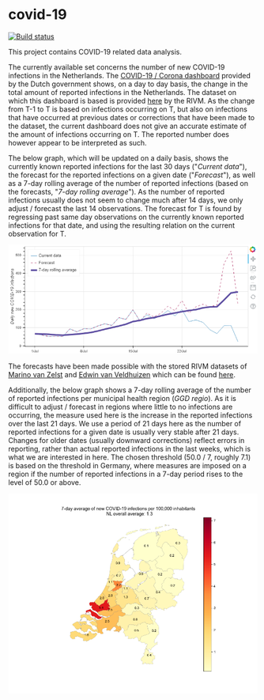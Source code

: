 # covid-19
[![Build status](https://ci.appveyor.com/api/projects/status/hjap7sk0bm8ds37q?svg=true)](https://ci.appveyor.com/project/RogerLord/covid-19)

This project contains COVID-19 related data analysis.

The currently available set concerns the number of new COVID-19 infections in the Netherlands. The [COVID-19 / Corona dashboard](https://coronadashboard.rijksoverheid.nl/) provided by the Dutch government shows, on a day to day basis, the change in the total amount of reported infections in the Netherlands. The dataset on which this dashboard is based is provided [here](https://data.rivm.nl/geonetwork/srv/dut/catalog.search#/metadata/2c4357c8-76e4-4662-9574-1deb8a73f724?tab=relations) by the RIVM. As the change from T-1 to T is based on infections occurring on T, but also on infections that have occurred at previous dates or corrections that have been made to the dataset, the current dashboard does not give an accurate estimate of the amount of infections occurring on T. The reported number does however appear to be interpreted as such.

The below graph, which will be updated on a daily basis, shows the currently known reported infections for the last 30 days ("*Current data*"), the forecast for the reported infections on a given date ("*Forecast*"), as well as a 7-day rolling average of the number of reported infections (based on the forecasts, "*7-day rolling average*"). As the number of reported infections usually does not seem to change much after 14 days, we only adjust / forecast the last 14 observations. The forecast for T is found by regressing past same day observations on the currently known reported infections for that date, and using the resulting relation on the current observation for T.

<p align="center">
  <img src="https://raw.githubusercontent.com/rogerlord/covid-19/master/plots/nl/COVID-19_daily_cases_plot.png" alt="COVID-19 daily infections in the Netherlands"/>
</p>

The forecasts have been made possible with the stored RIVM datasets of [Marino van Zelst](https://github.com/mzelst) and [Edwin van Veldhuizen](https://github.com/edwinveldhuizen) which can be found [here](https://github.com/mzelst/covid-19/).

Additionally, the below graph shows a 7-day rolling average of the number of reported infections per municipal health region (*GGD regio*). As it is difficult to
adjust / forecast in regions where little to no infections are occurring, the measure used here is the increase in the reported infections over the last 21 days. We
use a period of 21 days here as the number of reported infections for a given date is usually very stable after 21 days. Changes for older dates (usually downward
corrections) reflect errors in reporting, rather than actual reported infections in the last weeks, which is what we are interested in here. The chosen threshold (50.0 / 7, roughly 7.1) is based on the threshold in Germany, where measures are imposed on a region if the number of reported infections in a 7-day period rises to the level of 50.0 or above.

<p align="center">
  <img src="https://raw.githubusercontent.com/rogerlord/covid-19/master/plots/nl/COVID-19_daily_cases_per_ggd_region_plot.jpg" alt="COVID-19 daily infections per municipal health region in the Netherlands"/>
</p>

